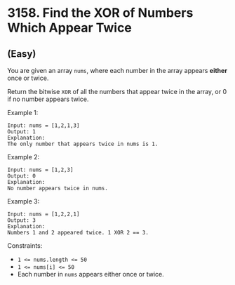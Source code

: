 # 3158. Find the XOR of Numbers Which Appear Twice
## (Easy)

You are given an array `nums`, where each number in the array appears **either** once or twice.

Return the bitwise `XOR` of all the numbers that appear twice in the array, or 0 if no number appears twice.

Example 1:

```
Input: nums = [1,2,1,3]
Output: 1
Explanation:
The only number that appears twice in nums is 1.
```

Example 2:

```
Input: nums = [1,2,3]
Output: 0
Explanation:
No number appears twice in nums.
```

Example 3:

```
Input: nums = [1,2,2,1]
Output: 3
Explanation:
Numbers 1 and 2 appeared twice. 1 XOR 2 == 3.
```

Constraints:

- `1 <= nums.length <= 50`
- `1 <= nums[i] <= 50`
- Each number in `nums` appears either once or twice.